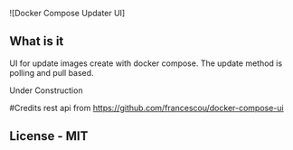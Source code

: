 ![Docker Compose Updater UI]

## What is it

UI for update images create with docker compose.
The update method is polling and pull based.

Under Construction

#Credits
rest api from https://github.com/francescou/docker-compose-ui

## License - MIT
